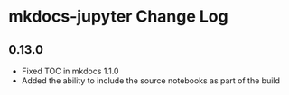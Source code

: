 # mkdocs-jupyter Change Log

## 0.13.0

- Fixed TOC in mkdocs 1.1.0
- Added the ability to include the source notebooks as part of the build
